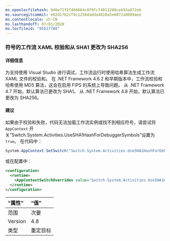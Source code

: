 ```yaml
---
ms.openlocfilehash: 946e71f2f466664c8f9fcf4811288ce693a872eb
ms.sourcegitcommit: e02d17b2cf9c1258dadda4810a5e6072a0089aee
ms.contentlocale: zh-CN
ms.lasthandoff: 07/01/2020
ms.locfileid: "85617786"
---
```

### <a name="workflow-xaml-checksums-for-symbols-changed-from-sha1-to-sha256"></a>符号的工作流 XAML 校验和从 SHA1 更改为 SHA256

#### <a name="details"></a>详细信息

为支持使用 Visual Studio 进行调试，工作流运行时使用哈希算法生成工作流 XAML 文件的校验和。 在 .NET Framework 4.6.2 和早期版本中，工作流校验和哈希使用 MD5 算法，这会在启用 FIPS 的系统上导致问题。 从 .NET Framework 4.7 开始，默认算法已更改为 SHA1。 从 .NET Framework 4.8 开始，默认算法已更改为 SHA256。

#### <a name="suggestion"></a>建议

如果由于校验和失败，代码无法加载工作流实例或找不到相应符号，请尝试将 `AppContext` 开关“Switch.System.Activities.UseSHA1HashForDebuggerSymbols”设置为 `true`。 在代码中：

```csharp
System.AppContext.SetSwitch("Switch.System.Activities.UseSHA1HashForDebuggerSymbols", true);
```

或在配置中：

```xml
<configuration>
  <runtime>
    <AppContextSwitchOverrides value="Switch.System.Activities.UseSHA1HashForDebuggerSymbols=true" />
  </runtime>
</configuration>
```

| “属性”    | “值”       |
|:--------|:------------|
| 范围   | 次要       |
| Version | 4.8         |
| 类型    | 重定目标 |
